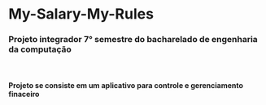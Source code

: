 # My-Salary-My-Rules

<h3> Projeto integrador 7° semestre do bacharelado de engenharia da computação </h3>
<br>
<h4> Projeto se consiste em um aplicativo para controle e gerenciamento finaceiro </h4>
